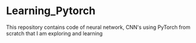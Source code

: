 # Learning_Pytorch
This repository contains code of neural network, CNN's using PyTorch from scratch that I am exploring and learning

